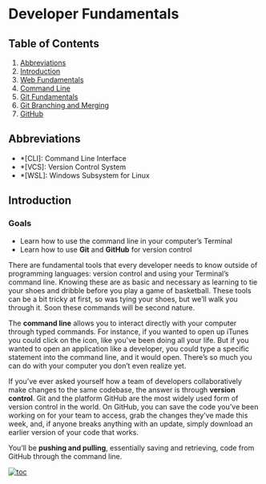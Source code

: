 # Developer Fundamentals

## Table of Contents

1. [Abbreviations](#abbreviations)
2. [Introduction](#introduction)
3. [Web Fundamentals](developer-fundamentals.web-fundamentals.md)
4. [Command Line](developer-fundamentals.command-line.md)
5. [Git Fundamentals](developer-fundamentals.git-fundamentals.md)
6. [Git Branching and Merging](developer-fundamentals.git-branching-and-merging.md)
7. [GitHub](developer-fundamentals.github.md)

## Abbreviations

- \*[CLI]: Command Line Interface
- \*[VCS]: Version Control System
- \*[WSL]: Windows Subsystem for Linux

## Introduction

### Goals

- Learn how to use the command line in your computer’s Terminal
- Learn how to use **Git** and **GitHub** for version control

There are fundamental tools that every developer needs to know outside of
programming languages: version control and using your Terminal’s command
line. Knowing these are as basic and necessary as learning to tie your shoes and dribble before you play a game of basketball. These tools can be a bit tricky at first, so was tying your shoes, but we’ll walk you through it. Soon these commands will be second nature.

The **command line** allows you to interact directly with your computer through typed commands. For instance, if you wanted to open up iTunes you could click on the icon, like you've been doing all your life. But if you wanted to open an application like a developer, you could type a specific statement into the command line, and it would open. There’s so much you can do with your computer you don’t even realize yet.

If you’ve ever asked yourself how a team of developers collaboratively make changes to the same codebase, the answer is through **version control**. Git and the platform GitHub are the most widely used form of version control in the world. On GitHub, you can save the code you’ve been working on for your team to access, grab the changes they’ve made this week, and, if anyone breaks anything with an update, simply download an earlier version of your code that works.

You’ll be **pushing and pulling**, essentially saving and retrieving, code from GitHub through the command line.

[![toc](https://img.shields.io/badge/back%20to%20top-%E2%86%A9-red)](#table-of-contents)

